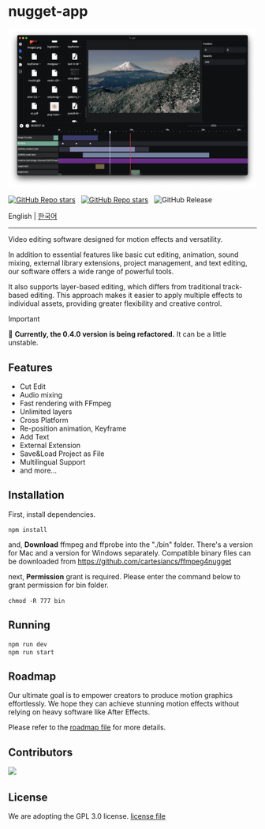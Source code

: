 # nugget-app

![plot](./assets/images/screenshot.png)

<p align='center'>

<a href="#"><img alt="GitHub Repo stars" src="https://img.shields.io/github/stars/cartesiancs/nugget-app?style=for-the-badge" /></a>
&nbsp;
<a href="#"><img alt="GitHub Repo stars" src="https://img.shields.io/github/license/cartesiancs/nugget-app?style=for-the-badge" /></a>
&nbsp;
<img alt="GitHub Release" src="https://img.shields.io/github/v/release/cartesiancs/nugget-app?style=for-the-badge">

</p>

English | [한국어](./docs/README.ko.md)

<hr/>

Video editing software designed for motion effects and versatility.

In addition to essential features like basic cut editing, animation, sound mixing, external library extensions, project management, and text editing, our software offers a wide range of powerful tools.

It also supports layer-based editing, which differs from traditional track-based editing. This approach makes it easier to apply multiple effects to individual assets, providing greater flexibility and creative control.

> [!IMPORTANT]
> 📢 <strong>Currently, the 0.4.0 version is being refactored.</strong> It can be a little unstable.

## Features

- Cut Edit
- Audio mixing
- Fast rendering with FFmpeg
- Unlimited layers
- Cross Platform
- Re-position animation, Keyframe
- Add Text
- External Extension
- Save&Load Project as File
- Multilingual Support
- and more...

## Installation

First, install dependencies.

```
npm install
```

and, **Download** ffmpeg and ffprobe into the "./bin" folder. There's a version for Mac and a version for Windows separately. Compatible binary files can be downloaded from https://github.com/cartesiancs/ffmpeg4nugget

next, **Permission** grant is required. Please enter the command below to grant permission for bin folder.

`chmod -R 777 bin`

## Running

```
npm run dev
npm run start
```

## Roadmap

Our ultimate goal is to empower creators to produce motion graphics effortlessly. We hope they can achieve stunning motion effects without relying on heavy software like After Effects.

Please refer to the [roadmap file](./docs/ROADMAP.md) for more details.

## Contributors

 <a href = "https://github.com/cartesiancs/nugget-app/graphs/contributors">
   <img src = "https://contrib.rocks/image?repo=cartesiancs/nugget-app"/>
 </a>

## License

We are adopting the GPL 3.0 license. [license file](./LICENSE)
